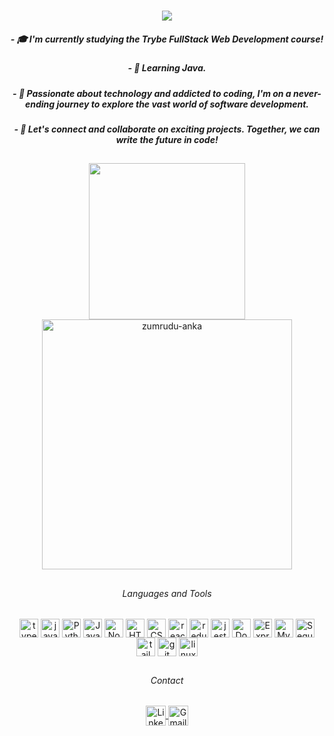 <h1 align="center">
  <a href="https://git.io/typing-svg">
    <img src="https://readme-typing-svg.herokuapp.com/?lines=Hello+World!;+Happy+to+see+you+here+!!;+I+am+Lucas+Matos!;&center=true&size=15">
  </a>

<h5 align="center"> - 🎓 I'm currently studying the Trybe FullStack Web Development course!</h5>
<h5 align="center"> - 🧠 Learning Java. </h5>
<h5 align="center"> - 🚀 Passionate about technology and addicted to coding, I'm on a never-ending journey to explore the vast world of software development. </h5>
<h5 align="center"> - 🔗 Let's connect and collaborate on exciting projects. Together, we can write the future in code! </h5>

##

<div align=center>
  <a href="https://github.com/anuraghazra/github-readme-stats">
    <img width=250 align="center" src="https://github-readme-stats.vercel.app/api/top-langs/?username=lucaslmatos&count_private=true&hide=c%23,powershell,Mathematica,Ruby,Objective-C,Objective-C%2b%2b,Cuda&title_color=61dafb&text_color=ffffff&icon_color=61dafb&bg_color=20232a&langs_count=8&layout=compact&border_color=61dafb&hide_border=true" />
    <a href="https://github.com/denvercoder1/github-readme-streak-stats" title="Go to Source">
    <img align="center" width=400 src="https://github-readme-streak-stats.herokuapp.com/?user=lucaslmatos&count_private=true&theme=react&border=61dafb&hide_border=true" alt="zumrudu-anka" />
  </a>
</div>

##

<div align="center">
  <h6 align="center">Languages and Tools</h6>         
    <img align="center" alt="typescript" width="30" src="https://skillicons.dev/icons?i=ts" />
    <img align="center" alt="javascript" width="30" src="https://skillicons.dev/icons?i=js" />
    <img align="center" alt="Python" width="30" src="https://skillicons.dev/icons?i=py" />
    <img align="center" alt="Java" width="30" src="https://skillicons.dev/icons?i=java" />
    <img align="center" alt="Node.js" width="30" src="https://skillicons.dev/icons?i=nodejs" />
    <img align="center" alt="HTML" width="30" src="https://skillicons.dev/icons?i=html" />
    <img align="center" alt="CSS" width="30" src="https://skillicons.dev/icons?i=css" />
    <img align="center" alt="react" width="30" src="https://skillicons.dev/icons?i=react" />
    <img align="center" alt="redux" width="30" src="https://skillicons.dev/icons?i=redux" />
    <img align="center" alt="jest" width="30" src="https://skillicons.dev/icons?i=jest" />
    <img align="center" alt="Docker" width="30" src="https://skillicons.dev/icons?i=docker" />
    <img align="center" alt="Express" width="30" src="https://skillicons.dev/icons?i=express" />
    <img align="center" alt="MySQL" width="30" src="https://skillicons.dev/icons?i=mysql" />
    <img align="center" alt="Sequelize" width="30" src="https://skillicons.dev/icons?i=sequelize" />
    <img align="center" alt="tailwind" width="30" src="https://skillicons.dev/icons?i=tailwind" />
    <img align="center" alt="git" width="30" src="https://skillicons.dev/icons?i=git" />
    <img align="center" alt="linux" width="30" src="https://skillicons.dev/icons?i=linux" />
</div>

##

<div align="center">
  <h6 align="center">Contact</h6>
  <a href="https://www.linkedin.com/in/lucas-l-matos/" target="_blank">
    <img align="center" alt="Linkedin" height="32" src="https://img.shields.io/static/v1?message=LinkedIn&logo=linkedin&label=&color=282A36&logoColor=61dafb&labelColor=&style=for-the-badge" />
  </a>
  <a href="mailto:lucaslmatos18@gmail.com" target="_blank">
    <img align="center" alt="Gmail" height="32" src="https://img.shields.io/static/v1?message=Gmail&logo=gmail&label=&color=282A36&logoColor=61dafb&labelColor=&style=for-the-badge" />
  </a>
</div>
<!--
**lucaslmatos/lucaslmatos** is a ✨ _special_ ✨ repository because its `README.md` (this file) appears on your GitHub profile.

Here are some ideas to get you started:

- 🔭 I’m currently working on ...
- 🌱 I’m currently learning ...
- 👯 I’m looking to collaborate on ...
- 🤔 I’m looking for help with ...
- 💬 Ask me about ...
- 📫 How to reach me: ...
- 😄 Pronouns: ...
- ⚡ Fun fact: ...
-->
